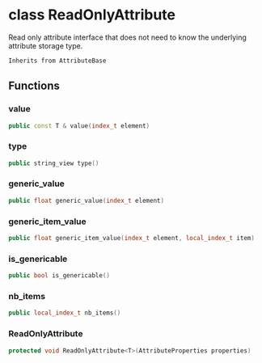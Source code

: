 # class ReadOnlyAttribute


 Read only attribute interface that does not need to know the underlying attribute storage type.



```cpp
Inherits from AttributeBase
```



## Functions

### value

```cpp
public const T & value(index_t element)
```

### type

```cpp
public string_view type()
```


### generic_value

```cpp
public float generic_value(index_t element)
```


### generic_item_value

```cpp
public float generic_item_value(index_t element, local_index_t item)
```


### is_genericable

```cpp
public bool is_genericable()
```


### nb_items

```cpp
public local_index_t nb_items()
```


### ReadOnlyAttribute

```cpp
protected void ReadOnlyAttribute<T>(AttributeProperties properties)
```




